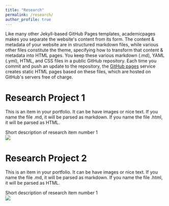 ```yaml
---
title: "Research"
permalink: /research/
author_profile: true
---
```


Like many other Jekyll-based GitHub Pages templates, academicpages makes you 
separate the website's content from its form. The content & metadata of your 
website are in structured markdown files, while various other files constitute 
the theme, specifying how to transform that content & metadata into HTML pages. 
You keep these various markdown (.md), YAML (.yml), HTML, and CSS files in a public
 GitHub repository. Each time you commit and push an update to the repository, 
 the [GitHub pages](https://pages.github.com/) service creates static HTML pages 
 based on these files, which are hosted on GitHub's servers free of charge.

Research Project 1 
======
This is an item in your portfolio. It can be have images or nice text. If you name the file .md, it will be parsed as markdown. If you name the file .html, it will be parsed as HTML.

Short description of research item number 1<br/><img src='/images/500x300.png'>

Research Project 2 
======
This is an item in your portfolio. It can be have images or nice text. If you name the file .md, it will be parsed as markdown. If you name the file .html, it will be parsed as HTML.
 
Short description of research item number 1<br/><img src='/images/500x300.png'>
